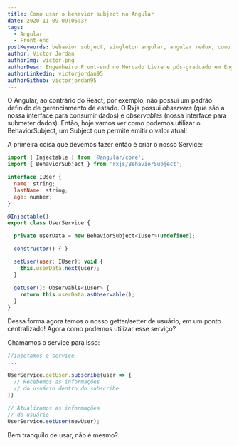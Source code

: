 ```yaml
---
title: Como usar o behavior subject no Angular
date: 2020-11-09 09:06:37
tags:
  - Angular
  - Front-end
postKeywords: behavior subject, singleton angular, angular redux, como usar behavior, como compartilhar dado angular, angular service, angular tips, dicas angular, front-end, angular, javascript
author: Victor Jordan
authorImg: victor.png
authorDesc: Engenheiro Front-end no Mercado Livre e pós-graduado em Engenharia de Software pela PUC-MG e formado em Banco de Dados pela Fatec, apaixonado por usabilidade, performance e UX!
authorLinkedin: victorjordan95
authorGithub: victorjordan95
---
```


O Angular, ao contrário do React, por exemplo, não possui um padrão definido de gerenciamento de estado.
O Rxjs possui _observers_ (que são a nossa interface para consumir dados) e _observables_ (nossa interface para submeter dados).
Então, hoje vamos ver como podemos utilizar o BehaviorSubject, um Subject que permite emitir o valor atual!

<!-- more -->

A primeira coisa que devemos fazer então é criar o nosso Service:

```javascript
import { Injectable } from '@angular/core';
import { BehaviorSubject } from 'rxjs/BehaviorSubject';

interface IUser {
  name: string;
  lastName: string;
  age: number;
}

@Injectable()
export class UserService {

  private userData = new BehaviorSubject<IUser>(undefined);

  constructor() { }

  setUser(user: IUser): void {
    this.userData.next(user);
  }

  getUser(): Observable<IUser> {
    return this.userData.asObservable();
  }
}
```

Dessa forma agora temos o nosso getter/setter de usuário, em um ponto centralizado!
Agora como podemos utilizar esse serviço?

Chamamos o service para isso:

```javascript
//injetamos o service
...

UserService.getUser.subscribe(user => {
  // Recebemos as informações
  // do usuário dentro do subscribe
})
...
// Atualizamos as informações
// do usuário
UserService.setUser(newUser);
```

Bem tranquilo de usar, não é mesmo?
